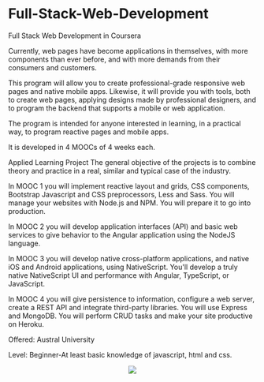 # Full-Stack-Web-Development
Full Stack Web Development in Coursera

Currently, web pages have become applications in themselves, with more components than ever before, and with more demands from their consumers and customers.

This program will allow you to create professional-grade responsive web pages and native mobile apps. Likewise, it will provide you with tools, both to create web pages, applying designs made by professional designers, and to program the backend that supports a mobile or web application.

The program is intended for anyone interested in learning, in a practical way, to program reactive pages and mobile apps.

It is developed in 4 MOOCs of 4 weeks each.

Applied Learning Project
The general objective of the projects is to combine theory and practice in a real, similar and typical case of the industry.

In MOOC 1 you will implement reactive layout and grids, CSS components, Bootstrap Javascript and CSS preprocessors, Less and Sass. You will manage your websites with Node.js and NPM. You will prepare it to go into production.

In MOOC 2 you will develop application interfaces (API) and basic web services to give behavior to the Angular application using the NodeJS language.

In MOOC 3 you will develop native cross-platform applications, and native iOS and Android applications, using NativeScript. You'll develop a truly native NativeScript UI and performance with Angular, TypeScript, or JavaScript.

In MOOC 4 you will give persistence to information, configure a web server, create a REST API and integrate third-party libraries. You will use Express and MongoDB. You will perform CRUD tasks and make your site productive on Heroku.


Offered: Austral University

Level: Beginner-At least basic knowledge of javascript, html and css.

<p align="center">
<img src="https://user-images.githubusercontent.com/47467891/157592232-7a8400e6-a26f-4e48-8fb8-d3f96fb11446.png">
</p>
